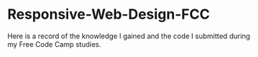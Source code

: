 # Responsive-Web-Design-FCC
Here is a record of the knowledge I gained and the code I submitted during my Free Code Camp studies.
